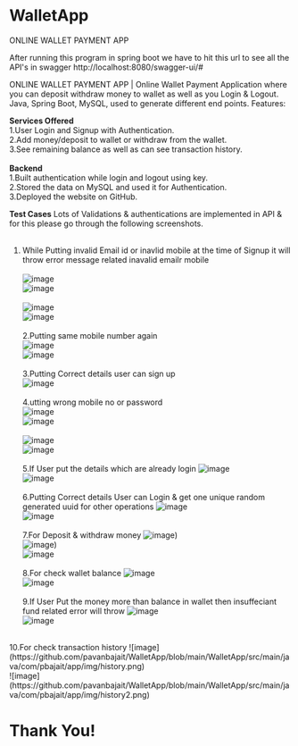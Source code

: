 # WalletApp
ONLINE WALLET PAYMENT APP

After running this program in spring boot we have to hit this url to see all the API's in swagger http://localhost:8080/swagger-ui/#

ONLINE WALLET PAYMENT APP | Online Wallet Payment Application where you can deposit withdraw money to wallet as well as you Login & Logout. Java, Spring Boot, MySQL, used to generate different end points. Features:

<b>Services Offered</b></br>
1.User Login and Signup with Authentication.</br>
2.Add money/deposit to wallet or withdraw from the wallet.</br>
3.See remaining balance as well as can see transaction history. </br>
</br>
<b>Backend</b></br>
1.Built authentication while login and logout using key.</br>
2.Stored the data on MySQL and used it for Authentication.</br>
3.Deployed the website on GitHub.</br>

<b>Test Cases</b>
Lots of Validations & authentications are implemented in API & for this please go through the following screenshots.
</br></br>
1. While Putting invalid Email id or inavlid mobile at the time of Signup it will throw error message related inavalid emailr mobile</br></br>
 ![image](https://github.com/pavanbajait/WalletApp/blob/main/WalletApp/src/main/java/com/pbajait/app/img/email1.png)</br>
 ![image](https://github.com/pavanbajait/WalletApp/blob/main/WalletApp/src/main/java/com/pbajait/app/img/email2.png)</br></br>
 ![image](https://github.com/pavanbajait/WalletApp/blob/main/WalletApp/src/main/java/com/pbajait/app/img/mob1.png)</br>
 ![image](https://github.com/pavanbajait/WalletApp/blob/main/WalletApp/src/main/java/com/pbajait/app/img/mob2.png)</br></br>
 2.Putting same mobile number again</br>
  ![image](https://github.com/pavanbajait/WalletApp/blob/main/WalletApp/src/main/java/com/pbajait/app/img/mob3.png)</br>
   ![image](https://github.com/pavanbajait/WalletApp/blob/main/WalletApp/src/main/java/com/pbajait/app/img/mob3.png)</br></br>
 3.Putting Correct details user can sign up</br>
 ![image](https://github.com/pavanbajait/WalletApp/blob/main/WalletApp/src/main/java/com/pbajait/app/img/correct.png)</br></br>
 4.utting wrong mobile no or password</br>
  ![image](https://github.com/pavanbajait/WalletApp/blob/main/WalletApp/src/main/java/com/pbajait/app/img/mobile1.png)</br>
   ![image](https://github.com/pavanbajait/WalletApp/blob/main/WalletApp/src/main/java/com/pbajait/app/img/mobile2.png)</br></br>
    ![image](https://github.com/pavanbajait/WalletApp/blob/main/WalletApp/src/main/java/com/pbajait/app/img/pass1.png)</br>
   ![image](https://github.com/pavanbajait/WalletApp/blob/main/WalletApp/src/main/java/com/pbajait/app/img/pass2.png)</br></br>
  5.If User put the details which are already login 
   ![image](https://github.com/pavanbajait/WalletApp/blob/main/WalletApp/src/main/java/com/pbajait/app/img/log1.png)</br>
   ![image](https://github.com/pavanbajait/WalletApp/blob/main/WalletApp/src/main/java/com/pbajait/app/img/log2.png)</br></br>
 6.Putting Correct details User can Login & get one unique random generated uuid for other operations
   ![image](https://github.com/pavanbajait/WalletApp/blob/main/WalletApp/src/main/java/com/pbajait/app/img/login1.png)</br>
   ![image](https://github.com/pavanbajait/WalletApp/blob/main/WalletApp/src/main/java/com/pbajait/app/img/login2.png)</br></br>
 7.For Deposit & withdraw money
   ![image](https://github.com/pavanbajait/WalletApp/blob/main/WalletApp/src/main/java/com/pbajait/app/img/add1.png))</br>
   ![image](https://github.com/pavanbajait/WalletApp/blob/main/WalletApp/src/main/java/com/pbajait/app/img/add2.png))</br>
    ![image](https://github.com/pavanbajait/WalletApp/blob/main/WalletApp/src/main/java/com/pbajait/app/img/withdrw.png)</br>
    </br>
    8.For check wallet balance
   ![image](https://github.com/pavanbajait/WalletApp/blob/main/WalletApp/src/main/java/com/pbajait/app/img/balance.png)</br>
   ![image](https://github.com/pavanbajait/WalletApp/blob/main/WalletApp/src/main/java/com/pbajait/app/img/balance2.png)</br>
   </br>
    9.If User Put the money more than balance in wallet then insuffeciant fund related error will throw
   ![image](https://github.com/pavanbajait/WalletApp/blob/main/WalletApp/src/main/java/com/pbajait/app/img/insuf1.png)</br>
   ![image](https://github.com/pavanbajait/WalletApp/blob/main/WalletApp/src/main/java/com/pbajait/app/img/insuf2.png)</br>
  </br>
    10.For check transaction history
   ![image](https://github.com/pavanbajait/WalletApp/blob/main/WalletApp/src/main/java/com/pbajait/app/img/history.png)</br>
   ![image](https://github.com/pavanbajait/WalletApp/blob/main/WalletApp/src/main/java/com/pbajait/app/img/history2.png)</br>
   
 
 <h1>Thank You!</h1>
 




